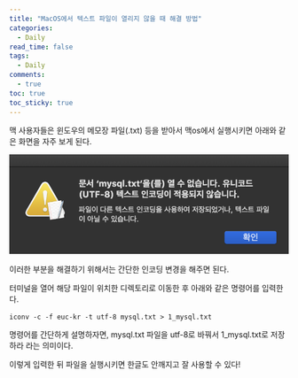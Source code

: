 ```yaml
---
title: "MacOS에서 텍스트 파일이 열리지 않을 때 해결 방법"
categories:
  - Daily
read_time: false
tags:
  - Daily
comments:
  - true
toc: true
toc_sticky: true
---
```

맥 사용자들은 윈도우의 메모장 파일(.txt) 등을 받아서 맥os에서 실행시키면 아래와 같은 화면을 자주 보게 된다.

![](/assets/img/daily/202003301.png)

이러한 부분을 해결하기 위해서는 간단한 인코딩 변경을 해주면 된다.

터미널을 열어 해당 파일이 위치한 디렉토리로 이동한 후 아래와 같은 명령어를 입력한다.

```
iconv -c -f euc-kr -t utf-8 mysql.txt > 1_mysql.txt
```

명령어를 간단하게 설명하자면, mysql.txt 파일을 utf-8로 바꿔서 1_mysql.txt로 저장하라 라는 의미이다.

이렇게 입력한 뒤 파일을 실행시키면 한글도 안깨지고 잘 사용할 수 있다!


